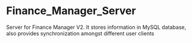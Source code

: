 # Finance_Manager_Server
Server for Finance Manager V2. It stores information in MySQL database, also provides synchronization amongst different user clients
